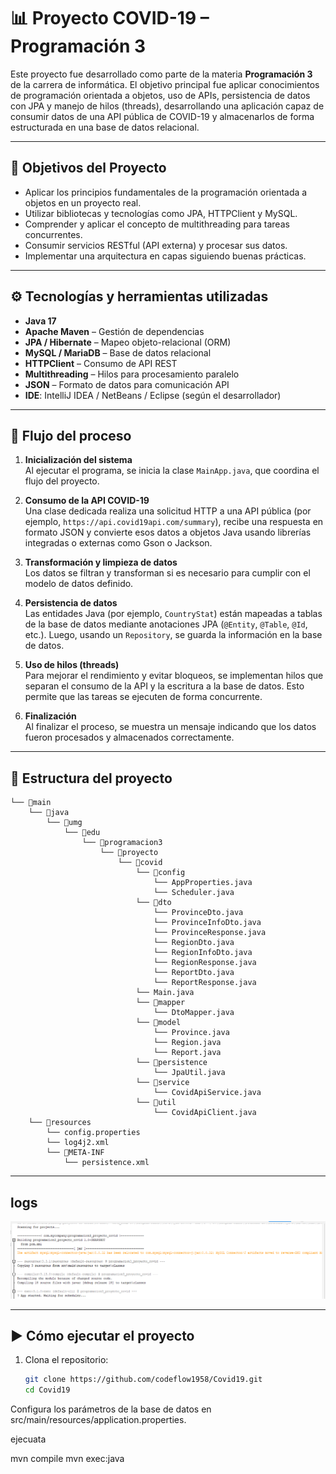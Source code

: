 # 📊 Proyecto COVID-19 – Programación 3

Este proyecto fue desarrollado como parte de la materia **Programación 3** de la carrera de informática. El objetivo principal fue aplicar conocimientos de programación orientada a objetos, uso de APIs, persistencia de datos con JPA y manejo de hilos (threads), desarrollando una aplicación capaz de consumir datos de una API pública de COVID-19 y almacenarlos de forma estructurada en una base de datos relacional.

---

## 🎯 Objetivos del Proyecto

- Aplicar los principios fundamentales de la programación orientada a objetos en un proyecto real.
- Utilizar bibliotecas y tecnologías como JPA, HTTPClient y MySQL.
- Comprender y aplicar el concepto de multithreading para tareas concurrentes.
- Consumir servicios RESTful (API externa) y procesar sus datos.
- Implementar una arquitectura en capas siguiendo buenas prácticas.

---

## ⚙️ Tecnologías y herramientas utilizadas

- **Java 17**
- **Apache Maven** – Gestión de dependencias
- **JPA / Hibernate** – Mapeo objeto-relacional (ORM)
- **MySQL / MariaDB** – Base de datos relacional
- **HTTPClient** – Consumo de API REST
- **Multithreading** – Hilos para procesamiento paralelo
- **JSON** – Formato de datos para comunicación API
- **IDE**: IntelliJ IDEA / NetBeans / Eclipse (según el desarrollador)

---

## 🔁 Flujo del proceso

1. **Inicialización del sistema**  
   Al ejecutar el programa, se inicia la clase `MainApp.java`, que coordina el flujo del proyecto.

2. **Consumo de la API COVID-19**  
   Una clase dedicada realiza una solicitud HTTP a una API pública (por ejemplo, `https://api.covid19api.com/summary`), recibe una respuesta en formato JSON y convierte esos datos a objetos Java usando librerías integradas o externas como Gson o Jackson.

3. **Transformación y limpieza de datos**  
   Los datos se filtran y transforman si es necesario para cumplir con el modelo de datos definido.

4. **Persistencia de datos**  
   Las entidades Java (por ejemplo, `CountryStat`) están mapeadas a tablas de la base de datos mediante anotaciones JPA (`@Entity`, `@Table`, `@Id`, etc.). Luego, usando un `Repository`, se guarda la información en la base de datos.

5. **Uso de hilos (threads)**  
   Para mejorar el rendimiento y evitar bloqueos, se implementan hilos que separan el consumo de la API y la escritura a la base de datos. Esto permite que las tareas se ejecuten de forma concurrente.

6. **Finalización**  
   Al finalizar el proceso, se muestra un mensaje indicando que los datos fueron procesados y almacenados correctamente.

---

## 📁 Estructura del proyecto

```
└── 📁main
    └── 📁java
        └── 📁umg
            └── 📁edu
                └── 📁programacion3
                    └── 📁proyecto
                        └── 📁covid
                            └── 📁config
                                └── AppProperties.java
                                └── Scheduler.java
                            └── 📁dto
                                └── ProvinceDto.java
                                └── ProvinceInfoDto.java
                                └── ProvinceResponse.java
                                └── RegionDto.java
                                └── RegionInfoDto.java
                                └── RegionResponse.java
                                └── ReportDto.java
                                └── ReportResponse.java
                            └── Main.java
                            └── 📁mapper
                                └── DtoMapper.java
                            └── 📁model
                                └── Province.java
                                └── Region.java
                                └── Report.java
                            └── 📁persistence
                                └── JpaUtil.java
                            └── 📁service
                                └── CovidApiService.java
                            └── 📁util
                                └── CovidApiClient.java
    └── 📁resources
        └── config.properties
        └── log4j2.xml
        └── 📁META-INF
            └── persistence.xml
```

---

## logs

![Texto alternativo](\img_log\1.png)

---

## ▶️ Cómo ejecutar el proyecto

1. Clona el repositorio:
   ```bash
   git clone https://github.com/codeflow1958/Covid19.git
   cd Covid19
   ```

Configura los parámetros de la base de datos en
src/main/resources/application.properties.

ejecuata

mvn compile
mvn exec:java
